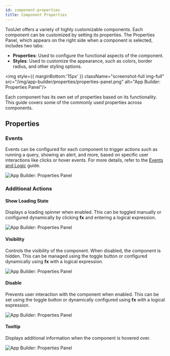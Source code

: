 ```yaml
---
id: component-properties
title: Component Properties
---
```


ToolJet offers a variety of highly customizable components. Each component can be customized by setting its properties. The Properties Panel, which appears on the right side when a component is selected, includes two tabs:

- **Properties**: Used to configure the functional aspects of the component.
- **Styles**: Used to customize the appearance, such as colors, border radius, and other styling options.

<img style={{ marginBottom:'15px' }} className="screenshot-full img-full" src="/img/app-builder/properties/properties-panel.png" alt="App Builder: Properties Panel"/>

Each component has its own set of properties based on its functionality. This guide covers some of the commonly used properties across components.

## Properties

### Events

Events can be configured for each component to trigger actions such as running a query, showing an alert, and more, based on specific user interactions like clicks or hover events.
For more details, refer to the [Events and Logic](#) guide.

<img className="screenshot-full img-l" src="/img/app-builder/properties/events.png" alt="App Builder: Properties Panel"/>

### Additional Actions

#### Show Loading State

Displays a loading spinner when enabled. This can be toggled manually or configured dynamically by clicking **fx** and entering a logical expression.

<img className="screenshot-full img-l" src="/img/app-builder/properties/loading.png" alt="App Builder: Properties Panel"/>

#### Visibility

Controls the visibility of the component. When disabled, the component is hidden. This can be managed using the toggle button or configured dynamically using **fx** with a logical expression.

<img className="screenshot-full img-l" src="/img/app-builder/properties/visibility.png" alt="App Builder: Properties Panel"/>

#### Disable

Prevents user interaction with the component when enabled. This can be set using the toggle button or dynamically configured using **fx** with a logical expression.

<img className="screenshot-full img-l" src="/img/app-builder/properties/disable.png" alt="App Builder: Properties Panel"/>

#### Tooltip

Displays additional information when the component is hovered over.

<img className="screenshot-full img-l" src="/img/app-builder/properties/tooltip.png" alt="App Builder: Properties Panel"/>

